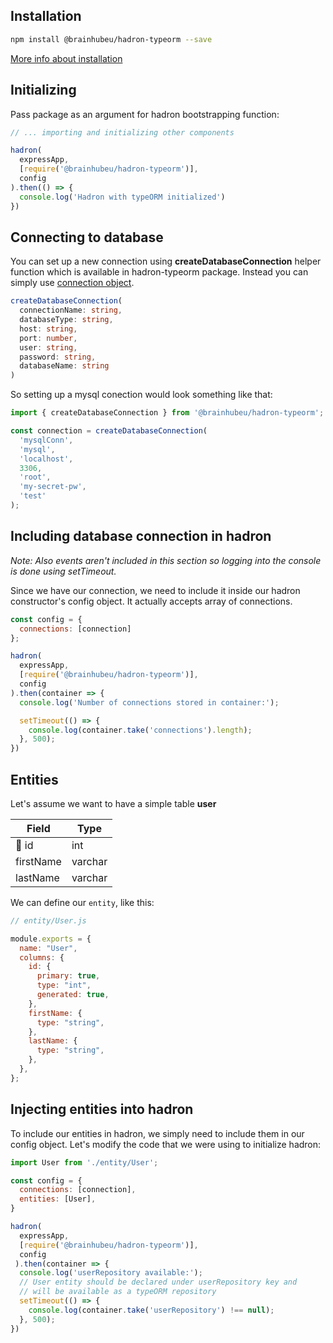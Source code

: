 ## Installation

```bash
npm install @brainhubeu/hadron-typeorm --save
```

[More info about installation](/core/#installation)

## Initializing

Pass package as an argument for hadron bootstrapping function:

```javascript
// ... importing and initializing other components

hadron(
  expressApp,
  [require('@brainhubeu/hadron-typeorm')],
  config
).then(() => {
  console.log('Hadron with typeORM initialized')
})
```

## Connecting to database

You can set up a new connection using **createDatabaseConnection** helper function which is available in hadron-typeorm package. Instead you can simply use [connection object](https://github.com/typeorm/typeorm/blob/master/docs/connection.md#creating-a-new-connection).

```typescript
createDatabaseConnection(
  connectionName: string,
  databaseType: string,
  host: string,
  port: number,
  user: string,
  password: string,
  databaseName: string
)
```

So setting up a mysql conection would look something like that:

```javascript
import { createDatabaseConnection } from '@brainhubeu/hadron-typeorm';

const connection = createDatabaseConnection(
  'mysqlConn',
  'mysql',
  'localhost',
  3306,
  'root',
  'my-secret-pw',
  'test'
);
```

## Including database connection in hadron

*Note: Also events aren't included in this section so logging into the console is done using setTimeout.*

Since we have our connection, we need to include it inside our hadron constructor's config object. It actually accepts array of connections.

```javascript
const config = {
  connections: [connection]
};

hadron(
  expressApp,
  [require('@brainhubeu/hadron-typeorm')],
  config
).then(container => {
  console.log('Number of connections stored in container:');

  setTimeout(() => {
    console.log(container.take('connections').length);
  }, 500);
})
```

## Entities

Let's assume we want to have a simple table **user**

| Field      | Type    |
| ---------- | ------- |
| 🔑 id      | int     |
| firstName  | varchar |
| lastName   | varchar |

We can define our `entity`, like this:

```javascript
// entity/User.js

module.exports = {
  name: "User",
  columns: {
    id: {
      primary: true,
      type: "int",
      generated: true,
    },
    firstName: {
      type: "string",
    },
    lastName: {
      type: "string",
    },
  },
};
```

## Injecting entities into hadron

To include our entities in hadron, we simply need to include them in our config object.
Let's modify the code that we were using to initialize hadron:

```javascript
import User from './entity/User';

const config = {
  connections: [connection],
  entities: [User],
}

hadron(
  expressApp,
  [require('@brainhubeu/hadron-typeorm')],
  config
 ).then(container => {
  console.log('userRepository available:');
  // User entity should be declared under userRepository key and
  // will be available as a typeORM repository
  setTimeout(() => {
    console.log(container.take('userRepository') !== null);
  }, 500);
})
```